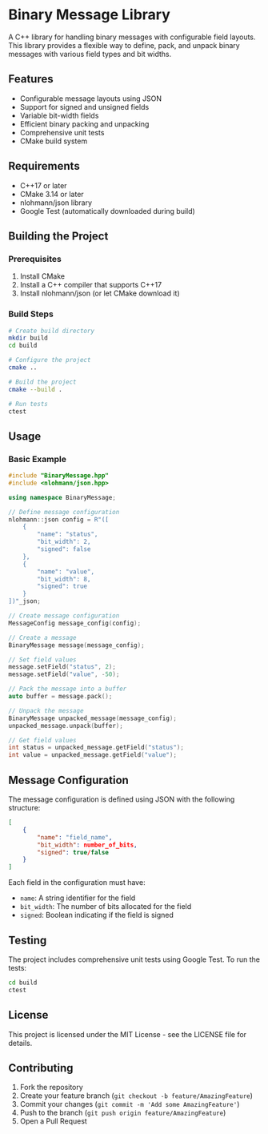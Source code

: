 # Binary Message Library

A C++ library for handling binary messages with configurable field layouts. This library provides a flexible way to define, pack, and unpack binary messages with various field types and bit widths.

## Features

- Configurable message layouts using JSON
- Support for signed and unsigned fields
- Variable bit-width fields
- Efficient binary packing and unpacking
- Comprehensive unit tests
- CMake build system

## Requirements

- C++17 or later
- CMake 3.14 or later
- nlohmann/json library
- Google Test (automatically downloaded during build)

## Building the Project

### Prerequisites

1. Install CMake
2. Install a C++ compiler that supports C++17
3. Install nlohmann/json (or let CMake download it)

### Build Steps

```bash
# Create build directory
mkdir build
cd build

# Configure the project
cmake ..

# Build the project
cmake --build .

# Run tests
ctest
```

## Usage

### Basic Example

```cpp
#include "BinaryMessage.hpp"
#include <nlohmann/json.hpp>

using namespace BinaryMessage;

// Define message configuration
nlohmann::json config = R"([
    {
        "name": "status",
        "bit_width": 2,
        "signed": false
    },
    {
        "name": "value",
        "bit_width": 8,
        "signed": true
    }
])"_json;

// Create message configuration
MessageConfig message_config(config);

// Create a message
BinaryMessage message(message_config);

// Set field values
message.setField("status", 2);
message.setField("value", -50);

// Pack the message into a buffer
auto buffer = message.pack();

// Unpack the message
BinaryMessage unpacked_message(message_config);
unpacked_message.unpack(buffer);

// Get field values
int status = unpacked_message.getField("status");
int value = unpacked_message.getField("value");
```

## Message Configuration

The message configuration is defined using JSON with the following structure:

```json
[
    {
        "name": "field_name",
        "bit_width": number_of_bits,
        "signed": true/false
    }
]
```

Each field in the configuration must have:
- `name`: A string identifier for the field
- `bit_width`: The number of bits allocated for the field
- `signed`: Boolean indicating if the field is signed

## Testing

The project includes comprehensive unit tests using Google Test. To run the tests:

```bash
cd build
ctest
```

## License

This project is licensed under the MIT License - see the LICENSE file for details.

## Contributing

1. Fork the repository
2. Create your feature branch (`git checkout -b feature/AmazingFeature`)
3. Commit your changes (`git commit -m 'Add some AmazingFeature'`)
4. Push to the branch (`git push origin feature/AmazingFeature`)
5. Open a Pull Request 